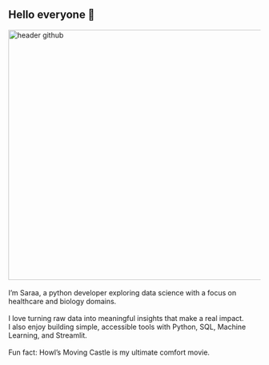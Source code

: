 ## Hello everyone 👋
<img width="1500" height="500" alt="header github" src="https://github.com/user-attachments/assets/9b75b9e0-1a10-4e78-b9ce-a907fc8679b3" />
<br><br>
I’m Saraa, a python developer exploring data science with a focus on healthcare and biology domains.
<br><br>
I love turning raw data into meaningful insights that make a real impact.<br>
I also enjoy building simple, accessible tools with Python, SQL, Machine Learning, and Streamlit.
<br>
<br>
Fun fact: Howl’s Moving Castle is my ultimate comfort movie.
